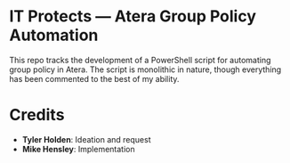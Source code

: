 # IT Protects — Atera Group Policy Automation

This repo tracks the development of a PowerShell script for automating group
policy in Atera. The script is monolithic in nature, though everything has been
commented to the best of my ability.

# Credits
- **Tyler Holden**: Ideation and request
- **Mike Hensley**: Implementation
